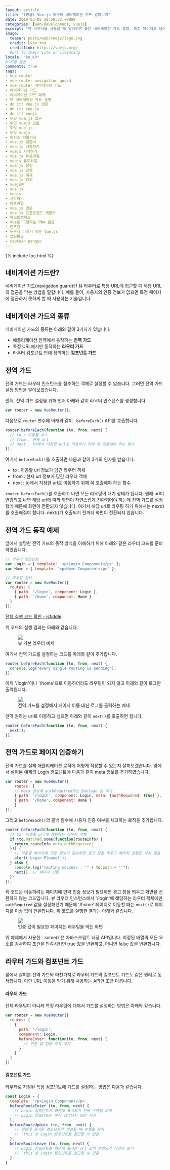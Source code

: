 ```yaml
---
layout: article
title: "(중급) Vue.js 라우터 네비게이션 가드 알아보기"
date: 2018-03-05 20:59:32 +0900
categories: [web-development, vuejs]
excerpt: "뷰 라우터를 사용할 때 알아두면 좋은 네비게이션 가드 설명. 특정 페이지로 넘어가기 전에 검증 로직 추가하기"
image:
  teaser: posts/web/vuejs/logo.png
  credit: Evan You
  creditlink: https://vuejs.org/
  #url to their site or licensing
locale: "ko_KR"
# 리플 옵션
comments: true
tags:
- vue router
- vue router navigation guard
- vue router 네비게이션 가드
- 네비게이션 가드
- 네비게이션 가드 예제
- 뷰 네비게이션 가드 설명
- do it! Vue.js 입문
- do it! vue.js
- do it! vuejs
- 두잇 vue.js 입문
- 두잇 vuejs 입문
- 두잇 vue.js
- 두잇 vuejs
- 이지스 퍼블리싱
- vue.js 입문서
- vue.js 시작하기
- vuejs 시작하기
- vue.js 튜토리얼
- vuejs 튜토리얼
- vue.js 장점
- vue.js 강좌
- vue.js 예제
- vue.js 강의
- vuejs란
- vue.js
- vuejs
- 시작하기
- 튜토리얼
- vue.js 입문
- vue.js 프론트엔드 개발자
- 패스트캠퍼스
- Vue로 구현하는 PWA 캠프
- 인프런
- 누구나 다루기 쉬운 Vue.js
- 캡틴판교
- captain pangyo
---
```

{% include toc.html %}

## 네비게이션 가드란?
네비게이션 가드(navigation guard)란 뷰 라우터로 특정 URL에 접근할 때 해당 URL의 접근을 막는 방법을 말합니다.
예를 들어, 사용자의 인증 정보가 없으면 특정 페이지에 접근하지 못하게 할 때 사용하는 기술입니다.

## 네비게이션 가드의 종류
네비게이션 가드의 종류는 아래와 같이 3가지가 있습니다.
- 애플리케이션 전역에서 동작하는 **전역 가드**
- 특정 URL에서만 동작하는 **라우터 가드**
- 라우터 컴포넌트 안에 정의하는 **컴포넌트 가드**

## 전역 가드
전역 가드는 라우터 인스턴스를 참조하는 객체로 설정할 수 있습니다.
그러면 전역 가드 설정 방법을 알아보겠습니다.

먼저, 전역 가드 설정을 위해 먼저 아래와 같이 라우터 인스턴스를 생성합니다.

```js
var router = new VueRouter();
```

다음으로 `router` 변수에 아래와 같이 `.beforeEach()` API를 호출합니다.

```js
router.beforeEach(function (to, from, next) {
  // to : 이동할 url
  // from : 현재 url
  // next : to에서 지정한 url로 이동하기 위해 꼭 호출해야 하는 함수
});
```

여기서 `beforeEach()`를 호출하면 다음과 같이 3개의 인자를 받습니다.
- to : 이동할 url 정보가 담긴 라우터 객체
- from : 현재 url 정보가 담긴 라우터 객체
- next : to에서 지정한 url로 이동하기 위해 꼭 호출해야 하는 함수

`router.beforeEach()`를 호출하고 나면 모든 라우팅이 대기 상태가 됩니다.
원래 url이 변경되고 나면 해당 url에 따라 화면이 자연스럽게 전환되어야 하는데
전역 가드를 설정했기 때문에 화면이 전환되지 않습니다. 여기서 해당 url로 라우팅 하기 위해서는 next()를 호출해줘야 합니다.
next()가 호출되기 전까지 화면이 전환되지 않습니다.

## 전역 가드 동작 예제
앞에서 설명한 전역 가드의 동작 방식을 이해하기 위해 아래와 같은 라우터 코드를 준비하였습니다.

```js
// 라우터 컴포넌트
var Login = { template: '<p>Login Component</p>' };
var Home = { template: '<p>Home Component</p>' };

// 라우팅 정보
var router = new VueRouter({
  routes: [
    { path: '/login', component: Login },
    { path: '/home', component: Home }
  ]
});
```

[전체 실행 코드 확인 - jsfiddle](https://jsfiddle.net/Captain_Pangyo/28gcwnxc/)

위 코드의 실행 결과는 아래와 같습니다.

<figure>
	<img src="{{ site.url }}/images/posts/web/vuejs/nav-guards/router-sample.gif">
	<figcaption>뷰 기본 라우터 예제</figcaption>
</figure>

여기서 전역 가드를 설정하는 코드를 아래와 같이 추가합니다.

```js
router.beforeEach(function (to, from, next) {
  console.log('every single routing is pending');
});
```

이제 '/login'이나 '/home'으로 이동하더라도 라우팅이 되지 않고 아래와 같이 로그만 출력됩니다.

<figure>
	<img src="{{ site.url }}/images/posts/web/vuejs/nav-guards/navigation guard.gif">
	<figcaption>전역 가드를 설정해서 페이지 이동 대신 로그를 출력하는 예제</figcaption>
</figure>

만약 원하는 url로 이동하고 싶으면 아래와 같이 `next()`를 호출하면 됩니다.

```js
router.beforeEach(function (to, from, next) {
  next();
});
```

## 전역 가드로 페이지 인증하기
전역 가드를 실제 애플리케이션 로직에 어떻게 적용할 수 있는지 살펴보겠습니다.
앞에서 살펴본 예제의 Login 컴포넌트에 다음과 같이 meta 정보를 추가하였습니다.

```js
var router = new VueRouter({
	routes: [
    // meta 정보에 authRequired라는 Boolean 값 추가
    { path: '/login', component: Login, meta: {authRequired: true} },
    { path: '/home', component: Home }
	]
});
```

그리고 `beforeEach()`의 콜백 함수에 사용자 인증 여부를 체크하는 로직을 추가합니다.

```js
router.beforeEach(function (to, from, next) {
  // to: 이동할 url에 해당하는 라우팅 객체
  if (to.matched.some(function(routeInfo) {
    return routeInfo.meta.authRequired;
  })) {
    // 이동할 페이지에 인증 정보가 필요하면 경고 창을 띄우고 페이지 전환은 하지 않음
    alert('Login Please!');
  } else {
    console.log("routing success : '" + to.path + "'");
    next(); // 페이지 전환
  };
});
```

위 코드는 이동하려는 페이지에 만약 인증 정보가 필요하면 경고 창을 띄우고 화면을 전환하지 않는 코드입니다.
뷰 라우터 인스턴스에서 '/login'에 해당하는 라우터 객체에만 `authRequired` 값을 설정해놨기 때문에
'/home' 페이지로 이동할 때는 `next()`로 페이지를 이상 없이 전환합니다. 위 코드를 실행한 결과는 아래와 같습니다.

<figure>
	<img src="{{ site.url }}/images/posts/web/vuejs/nav-guards/nav-guard-auth.gif">
	<figcaption>인증 값이 필요한 페이지는 라우팅을 막는 화면</figcaption>
</figure>

<p class="notice">위 예제에서 사용한 `.some()`은 자바스크립트 내장 API입니다. 지정된 배열의 모든 요소를 검사하여 조건을 만족시키면 true 값을 반환하고, 아니면 false 값을 반환합니다.</p>

## 라우터 가드와 컴포넌트 가드
앞에서 살펴본 전역 가드와 마찬가지로 라우터 가드와 컴포넌트 가드도 같은 원리로 동작합니다.
다만 URL 이동을 막기 위해 사용하는 API만 조금 다릅니다.

#### 라우터 가드
전체 라우팅이 아니라 특정 라우팅에 대해서 가드를 설정하는 방법은 아래와 같습니다.

```js
var router = new VueRouter({
  routes: [
    {
      path: '/login',
      component: Login,
      beforeEnter: function(to, from, next) {
        // 인증 값 검증 로직 추가
      }
    }
  ]
})
```

#### 컴포넌트 가드
라우터로 지정된 특정 컴포넌트에 가드를 설정하는 방법은 다음과 같습니다.

```js
const Login = {
  template: '<p>Login Component</p>',
  beforeRouteEnter (to, from, next) {
    // Login 컴포넌트가 화면에 표시되기 전에 수행될 로직
    // Login 컴포넌트는 아직 생성되지 않은 시점
  },
  beforeRouteUpdate (to, from, next) {
    // 화면에 표시된 컴포넌트가 변경될 때 수행될 로직
    // `this`로 Login 컴포넌트를 접근할 수 있음
  },
  beforeRouteLeave (to, from, next) {
    // Login 컴포넌트를 화면에 표시한 url 값이 변경되기 직전의 로직
    // `this`로 Login 컴포넌트를 접근할 수 있음
  }
}
```
